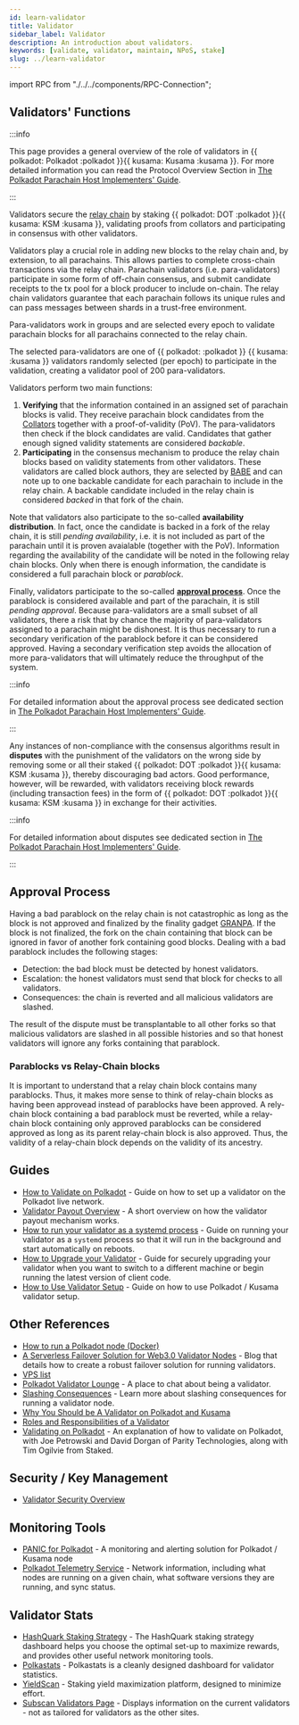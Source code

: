 ```yaml
---
id: learn-validator
title: Validator
sidebar_label: Validator
description: An introduction about validators.
keywords: [validate, validator, maintain, NPoS, stake]
slug: ../learn-validator
---
```


import RPC from "./../../components/RPC-Connection";

## Validators' Functions

:::info

This page provides a general overview of the role of validators in
{{ polkadot: Polkadot :polkadot }}{{ kusama: Kusama :kusama }}. For more detailed information you
can read the Protocol Overview Section in
[The Polkadot Parachain Host Implementers' Guide](https://paritytech.github.io/polkadot/book/protocol-overview.html).

:::

Validators secure the [relay chain](learn-architecture.md#relay-chain) by staking
{{ polkadot: DOT :polkadot }}{{ kusama: KSM :kusama }}, validating proofs from collators and
participating in consensus with other validators.

Validators play a crucial role in adding new blocks to the relay chain and, by extension, to all
parachains. This allows parties to complete cross-chain transactions via the relay chain. Parachain
validators (i.e. para-validators) participate in some form of off-chain consensus, and submit
candidate receipts to the tx pool for a block producer to include on-chain. The relay chain
validators guarantee that each parachain follows its unique rules and can pass messages between
shards in a trust-free environment.

Para-validators work in groups and are selected every epoch to validate parachain blocks for all
parachains connected to the relay chain.

The selected para-validators are one of
{{ polkadot: <RPC network="polkadot" path="query.staking.validatorCount" defaultValue={297}/> :polkadot }}
{{ kusama: <RPC network="kusama" path="query.staking.validatorCount" defaultValue={1000}/> :kusama }}
validators randomly selected (per epoch) to participate in the validation, creating a validator pool
of 200 para-validators.

Validators perform two main functions:

1. **Verifying** that the information contained in an assigned set of parachain blocks is valid.
   They receive parachain block candidates from the [Collators](./learn-collator.md) together with a
   proof-of-validity (PoV). The para-validators then check if the block candidates are valid.
   Candidates that gather enough signed validity statements are considered _backable_.
2. **Participating** in the consensus mechanism to produce the relay chain blocks based on validity
   statements from other validators. These validators are called block authors, they are selected by
   [BABE](./learn-consensus.md/#block-production-babe) and can note up to one backable candidate for
   each parachain to include in the relay chain. A backable candidate included in the relay chain is
   considered _backed_ in that fork of the chain.

Note that validators also participate to the so-called **availability distribution**. In fact, once
the candidate is backed in a fork of the relay chain, it is still _pending availability_, i.e. it is
not included as part of the parachain until it is proven avaialable (together with the PoV).
Information regarding the availability of the candidate will be noted in the following relay chain
blocks. Only when there is enough information, the candidate is considered a full parachain block or
_parablock_.

Finally, validators participate to the so-called [**approval process**](#approval-process). Once the
parablock is considered available and part of the parachain, it is still _pending approval_. Because
para-validators are a small subset of all validators, there a risk that by chance the majority of
para-validators assigned to a parachain might be dishonest. It is thus necessary to run a secondary
verification of the parablock before it can be considered approved. Having a secondary verification
step avoids the allocation of more para-validators that will ultimately reduce the throughput of the
system.

:::info

For detailed information about the approval process see dedicated section in
[The Polkadot Parachain Host Implementers' Guide](https://paritytech.github.io/polkadot/book/protocol-approval.html).

:::

Any instances of non-compliance with the consensus algorithms result in **disputes** with the
punishment of the validators on the wrong side by removing some or all their staked
{{ polkadot: DOT :polkadot }}{{ kusama: KSM :kusama }}, thereby discouraging bad actors. Good
performance, however, will be rewarded, with validators receiving block rewards (including
transaction fees) in the form of {{ polkadot: DOT :polkadot }}{{ kusama: KSM :kusama }} in exchange
for their activities.

:::info

For detailed information about disputes see dedicated section in
[The Polkadot Parachain Host Implementers' Guide](https://paritytech.github.io/polkadot/book/protocol-disputes.html).

:::

## Approval Process

Having a bad parablock on the relay chain is not catastrophic as long as the block is not approved
and finalized by the finality gadget [GRANPA](./learn-consensus.md/#finality-gadget-grandpa). If the
block is not finalized, the fork on the chain containing that block can be ignored in favor of
another fork containing good blocks. Dealing with a bad parablock includes the following stages:

- Detection: the bad block must be detected by honest validators.
- Escalation: the honest validators must send that block for checks to all validators.
- Consequences: the chain is reverted and all malicious validators are slashed.

The result of the dispute must be transplantable to all other forks so that malicious validators are
slashed in all possible histories and so that honest validators will ignore any forks containing
that parablock.

### Parablocks vs Relay-Chain blocks

It is important to understand that a relay chain block contains many parablocks. Thus, it makes more
sense to think of relay-chain blocks as having been approvead instead of parablocks have been
approved. A rely-chain block containing a bad parablock must be reverted, while a relay-chain block
containing only approved parablocks can be considered approved as long as its parent relay-chain
block is also approved. Thus, the validity of a relay-chain block depends on the validity of its
ancestry.

## Guides

- [How to Validate on Polkadot](../maintain/maintain-guides-how-to-validate-polkadot.md) - Guide on
  how to set up a validator on the Polkadot live network.
- [Validator Payout Overview](../maintain/maintain-guides-validator-payout.md) - A short overview on
  how the validator payout mechanism works.
- [How to run your validator as a systemd process](../maintain/maintain-guides-how-to-systemd.md) -
  Guide on running your validator as a `systemd` process so that it will run in the background and
  start automatically on reboots.
- [How to Upgrade your Validator](../maintain/maintain-guides-how-to-upgrade.md) - Guide for
  securely upgrading your validator when you want to switch to a different machine or begin running
  the latest version of client code.
- [How to Use Validator Setup](../maintain/maintain-guides-how-to-use-polkadot-validator-setup.md) -
  Guide on how to use Polkadot / Kusama validator setup.

## Other References

- [How to run a Polkadot node (Docker)](https://medium.com/@acvlls/setting-up-a-maintain-the-easy-way-3a885283091f)
- [A Serverless Failover Solution for Web3.0 Validator Nodes](https://medium.com/hackernoon/a-serverless-failover-solution-for-web-3-0-validator-nodes-e26b9d24c71d) -
  Blog that details how to create a robust failover solution for running validators.
- [VPS list](../maintain/kusama/maintain-guides-how-to-validate-kusama.md##vps-list)
- [Polkadot Validator Lounge](https://matrix.to/#/!NZrbtteFeqYKCUGQtr:matrix.parity.io?via=matrix.parity.io&via=matrix.org&via=web3.foundation) -
  A place to chat about being a validator.
- [Slashing Consequences](learn-staking#slashing) - Learn more about slashing consequences for
  running a validator node.
- [Why You Should be A Validator on Polkadot and Kusama](https://www.youtube.com/watch?v=0EmP0s6JOW4&list=PLOyWqupZ-WGuAuS00rK-pebTMAOxW41W8&index=2)
- [Roles and Responsibilities of a Validator](https://www.youtube.com/watch?v=riVg_Up_fCg&list=PLOyWqupZ-WGuAuS00rK-pebTMAOxW41W8&index=15)
- [Validating on Polkadot](https://www.crowdcast.io/e/validating-on-polkadot) - An explanation of
  how to validate on Polkadot, with Joe Petrowski and David Dorgan of Parity Technologies, along
  with Tim Ogilvie from Staked.

## Security / Key Management

- [Validator Security Overview](https://github.com/w3f/validator-security)

## Monitoring Tools

- [PANIC for Polkadot](https://github.com/SimplyVC/panic_polkadot) - A monitoring and alerting
  solution for Polkadot / Kusama node
- [Polkadot Telemetry Service](https://telemetry.polkadot.io/#list/Kusama%20CC3) - Network
  information, including what nodes are running on a given chain, what software versions they are
  running, and sync status.

## Validator Stats

- [HashQuark Staking Strategy](https://polkacube.hashquark.io/#/polkadot/strategy) - The HashQuark
  staking strategy dashboard helps you choose the optimal set-up to maximize rewards, and provides
  other useful network monitoring tools.
- [Polkastats](https://polkastats.io/) - Polkastats is a cleanly designed dashboard for validator
  statistics.
- [YieldScan](https://yieldscan.app/) - Staking yield maximization platform, designed to minimize
  effort.
- [Subscan Validators Page](https://kusama.subscan.io/validator) - Displays information on the
  current validators - not as tailored for validators as the other sites.
